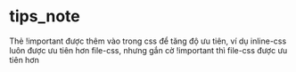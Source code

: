 # tips_note
<p>
Thẻ !important được thêm vào trong css để tăng độ ưu tiên, ví dụ inline-css luôn được ưu tiên hơn file-css, 
nhưng gắn cờ !important thì file-css được ưu tiên hơn 
</p>
